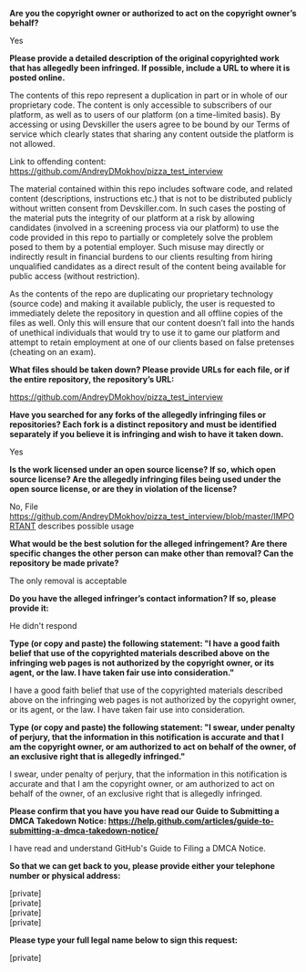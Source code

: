 **Are you the copyright owner or authorized to act on the copyright owner’s behalf?**

Yes

**Please provide a detailed description of the original copyrighted work that has allegedly been infringed. If possible, include a URL to where it is posted online.**

The contents of this repo represent a duplication in part or in whole of our proprietary code. The content is only accessible to subscribers of our platform, as well as to users of our platform (on a time-limited basis). By accessing or using Devskiller the users agree to be bound by our Terms of service which clearly states that sharing any content outside the platform is not allowed.

Link to offending content: https://github.com/AndreyDMokhov/pizza_test_interview

The material contained within this repo includes software code, and related content (descriptions, instructions etc.) that is not to be distributed publicly without written consent from Devskiller.com. In such cases the posting of the material puts the integrity of our platform at a risk by allowing candidates (involved in a screening process via our platform) to use the code provided in this repo to partially or completely solve the problem posed to them by a potential employer. Such misuse may directly or indirectly result in financial burdens to our clients resulting from hiring unqualified candidates as a direct result of the content being available for public access (without restriction).

As the contents of the repo are duplicating our proprietary technology (source code) and making it available publicly, the user is requested to immediately delete the repository in question and all offline copies of the files as well. Only this will ensure that our content doesn’t fall into the hands of unethical individuals that would try to use it to game our platform and attempt to retain employment at one of our clients based on false pretenses (cheating on an exam).

**What files should be taken down? Please provide URLs for each file, or if the entire repository, the repository’s URL:**

https://github.com/AndreyDMokhov/pizza_test_interview

**Have you searched for any forks of the allegedly infringing files or repositories? Each fork is a distinct repository and must be identified separately if you believe it is infringing and wish to have it taken down.**

Yes

**Is the work licensed under an open source license? If so, which open source license? Are the allegedly infringing files being used under the open source license, or are they in violation of the license?**

No, File https://github.com/AndreyDMokhov/pizza_test_interview/blob/master/IMPORTANT describes possible usage

**What would be the best solution for the alleged infringement? Are there specific changes the other person can make other than removal? Can the repository be made private?**

The only removal is acceptable

**Do you have the alleged infringer’s contact information? If so, please provide it:**

He didn't respond

**Type (or copy and paste) the following statement: "I have a good faith belief that use of the copyrighted materials described above on the infringing web pages is not authorized by the copyright owner, or its agent, or the law. I have taken fair use into consideration."**

I have a good faith belief that use of the copyrighted materials described above on the infringing web pages is not authorized by the copyright owner, or its agent, or the law. I have taken fair use into consideration.

**Type (or copy and paste) the following statement: "I swear, under penalty of perjury, that the information in this notification is accurate and that I am the copyright owner, or am authorized to act on behalf of the owner, of an exclusive right that is allegedly infringed."**

I swear, under penalty of perjury, that the information in this notification is accurate and that I am the copyright owner, or am authorized to act on behalf of the owner, of an exclusive right that is allegedly infringed.

**Please confirm that you have you have read our Guide to Submitting a DMCA Takedown Notice: https://help.github.com/articles/guide-to-submitting-a-dmca-takedown-notice/**

I have read and understand GitHub's Guide to Filing a DMCA Notice.

**So that we can get back to you, please provide either your telephone number or physical address:**

[private]  
[private]  
[private]  
[private]

**Please type your full legal name below to sign this request:**

[private]  
